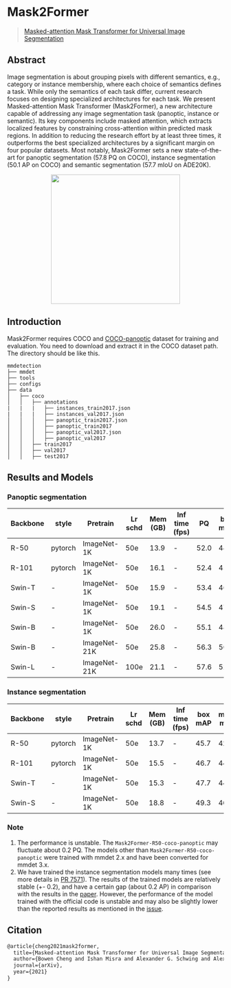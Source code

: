 # Mask2Former

> [Masked-attention Mask Transformer for Universal Image Segmentation](http://arxiv.org/abs/2112.01527)

<!-- [ALGORITHM] -->

## Abstract

Image segmentation is about grouping pixels with different semantics, e.g., category or instance membership, where each choice of semantics defines a task. While only the semantics of each task differ, current research focuses on designing specialized architectures for each task. We present Masked-attention Mask Transformer (Mask2Former), a new architecture capable of addressing any image segmentation task (panoptic, instance or semantic). Its key components include masked attention, which extracts localized features by constraining cross-attention within predicted mask regions. In addition to reducing the research effort by at least three times, it outperforms the best specialized architectures by a significant margin on four popular datasets. Most notably, Mask2Former sets a new state-of-the-art for panoptic segmentation (57.8 PQ on COCO), instance segmentation (50.1 AP on COCO) and semantic segmentation (57.7 mIoU on ADE20K).

<div align=center>
<img src="https://camo.githubusercontent.com/455d3116845b1d580b1f8a8542334b9752fdf39364deee2951cdd231524c7725/68747470733a2f2f626f77656e63303232312e6769746875622e696f2f696d616765732f6d61736b666f726d657276325f7465617365722e706e67" height="300"/>
</div>

## Introduction

Mask2Former requires COCO and [COCO-panoptic](http://images.cocodataset.org/annotations/panoptic_annotations_trainval2017.zip) dataset for training and evaluation. You need to download and extract it in the COCO dataset path.
The directory should be like this.

```none
mmdetection
├── mmdet
├── tools
├── configs
├── data
│   ├── coco
│   │   ├── annotations
|   |   |   ├── instances_train2017.json
|   |   |   ├── instances_val2017.json
│   │   │   ├── panoptic_train2017.json
│   │   │   ├── panoptic_train2017
│   │   │   ├── panoptic_val2017.json
│   │   │   ├── panoptic_val2017
│   │   ├── train2017
│   │   ├── val2017
│   │   ├── test2017
```

## Results and Models

### Panoptic segmentation

| Backbone | style   | Pretrain     | Lr schd | Mem (GB) | Inf time (fps) | PQ   | box mAP | mask mAP | Config                                                                          | Download                                                                                                                                                                                                                                                                                                                                                                                                                                                           |
| -------- | ------- | ------------ | ------- | -------- | -------------- | ---- | ------- | -------- | ------------------------------------------------------------------------------- | ------------------------------------------------------------------------------------------------------------------------------------------------------------------------------------------------------------------------------------------------------------------------------------------------------------------------------------------------------------------------------------------------------------------------------------------------------------------ |
| R-50     | pytorch | ImageNet-1K  | 50e     | 13.9     | -              | 52.0 | 44.5    | 41.8     | [config](mask2former_r50_8xb2-lsj-50e_coco-panoptic.py)                       | [model](https://download.openmmlab.com/mmdetection/v3.0/mask2former/mask2former_r50_8xb2-lsj-50e_coco-panoptic/mask2former_r50_8xb2-lsj-50e_coco-panoptic_20230118_125535-54df384a.pth) \| [log](https://download.openmmlab.com/mmdetection/v3.0/mask2former/mask2former_r50_8xb2-lsj-50e_coco-panoptic/mask2former_r50_8xb2-lsj-50e_coco-panoptic_20230118_125535.log.json)                                                                                       |
| R-101    | pytorch | ImageNet-1K  | 50e     | 16.1     | -              | 52.4 | 45.3    | 42.4     | [config](mask2former_r101_8xb2-lsj-50e_coco-panoptic.py)                      | [model](https://download.openmmlab.com/mmdetection/v3.0/mask2former/mask2former_r101_8xb2-lsj-50e_coco-panoptic/mask2former_r101_8xb2-lsj-50e_coco-panoptic_20220329_225104-c74d4d71.pth) \| [log](https://download.openmmlab.com/mmdetection/v2.0/mask2former/mask2former_r101_lsj_8x2_50e_coco-panoptic/mask2former_r101_lsj_8x2_50e_coco-panoptic_20220329_225104.log.json)                                                                                     |
| Swin-T   | -       | ImageNet-1K  | 50e     | 15.9     | -              | 53.4 | 46.3    | 43.4     | [config](mask2former_swin-t-p4-w7-224_8xb2-lsj-50e_coco-panoptic.py)          | [model](https://download.openmmlab.com/mmdetection/v3.0/mask2former/mask2former_swin-t-p4-w7-224_8xb2-lsj-50e_coco-panoptic/mask2former_swin-t-p4-w7-224_8xb2-lsj-50e_coco-panoptic_20220326_224553-3ec9e0ae.pth) \| [log](https://download.openmmlab.com/mmdetection/v2.0/mask2former/mask2former_swin-t-p4-w7-224_lsj_8x2_50e_coco-panoptic/mask2former_swin-t-p4-w7-224_lsj_8x2_50e_coco-panoptic_20220326_224553.log.json)                                     |
| Swin-S   | -       | ImageNet-1K  | 50e     | 19.1     | -              | 54.5 | 47.8    | 44.5     | [config](mask2former_swin-s-p4-w7-224_8xb2-lsj-50e_coco-panoptic.py)          | [model](https://download.openmmlab.com/mmdetection/v3.0/mask2former/mask2former_swin-s-p4-w7-224_8xb2-lsj-50e_coco-panoptic/mask2former_swin-s-p4-w7-224_8xb2-lsj-50e_coco-panoptic_20220329_225200-4a16ded7.pth) \| [log](https://download.openmmlab.com/mmdetection/v2.0/mask2former/mask2former_swin-s-p4-w7-224_lsj_8x2_50e_coco-panoptic/mask2former_swin-s-p4-w7-224_lsj_8x2_50e_coco-panoptic_20220329_225200.log.json)                                     |
| Swin-B   | -       | ImageNet-1K  | 50e     | 26.0     | -              | 55.1 | 48.2    | 44.9     | [config](mask2former_swin-b-p4-w12-384_8xb2-lsj-50e_coco-panoptic.py)         | [model](https://download.openmmlab.com/mmdetection/v3.0/mask2former/mask2former_swin-b-p4-w12-384_8xb2-lsj-50e_coco-panoptic/mask2former_swin-b-p4-w12-384_8xb2-lsj-50e_coco-panoptic_20220331_002244-8a651d82.pth) \| [log](https://download.openmmlab.com/mmdetection/v2.0/mask2former/mask2former_swin-b-p4-w12-384_lsj_8x2_50e_coco-panoptic/mask2former_swin-b-p4-w12-384_lsj_8x2_50e_coco-panoptic_20220331_002244.log.json)                                 |
| Swin-B   | -       | ImageNet-21K | 50e     | 25.8     | -              | 56.3 | 50.0    | 46.3     | [config](mask2former_swin-b-p4-w12-384-in21k_8xb2-lsj-50e_coco-panoptic.py)   | [model](https://download.openmmlab.com/mmdetection/v3.0/mask2former/mask2former_swin-b-p4-w12-384-in21k_8xb2-lsj-50e_coco-panoptic/mask2former_swin-b-p4-w12-384-in21k_8xb2-lsj-50e_coco-panoptic_20220329_230021-05ec7315.pth) \| [log](https://download.openmmlab.com/mmdetection/v2.0/mask2former/mask2former_swin-b-p4-w12-384-in21k_lsj_8x2_50e_coco-panoptic/mask2former_swin-b-p4-w12-384-in21k_lsj_8x2_50e_coco-panoptic_20220329_230021.log.json)         |
| Swin-L   | -       | ImageNet-21K | 100e    | 21.1     | -              | 57.6 | 52.2    | 48.5     | [config](mask2former_swin-l-p4-w12-384-in21k_16xb1-lsj-100e_coco-panoptic.py) | [model](https://download.openmmlab.com/mmdetection/v3.0/mask2former/mask2former_swin-l-p4-w12-384-in21k_16xb1-lsj-100e_coco-panoptic/mask2former_swin-l-p4-w12-384-in21k_16xb1-lsj-100e_coco-panoptic_20220407_104949-82f8d28d.pth) \| [log](https://download.openmmlab.com/mmdetection/v2.0/mask2former/mask2former_swin-l-p4-w12-384-in21k_lsj_16x1_100e_coco-panoptic/mask2former_swin-l-p4-w12-384-in21k_lsj_16x1_100e_coco-panoptic_20220407_104949.log.json) |

### Instance segmentation

| Backbone | style   | Pretrain    | Lr schd | Mem (GB) | Inf time (fps) | box mAP | mask mAP | Config                                                        | Download                                                                                                                                                                                                                                                                                                                                                                                   |
| -------- | ------- | ----------- | ------- | -------- | -------------- | ------- | -------- | ------------------------------------------------------------- | ------------------------------------------------------------------------------------------------------------------------------------------------------------------------------------------------------------------------------------------------------------------------------------------------------------------------------------------------------------------------------------------ |
| R-50     | pytorch | ImageNet-1K | 50e     | 13.7     | -              | 45.7    | 42.9     | [config](mask2former_r50_8xb2-lsj-50e_coco.py)              | [model](https://download.openmmlab.com/mmdetection/v3.0/mask2former/mask2former_r50_8xb2-lsj-50e_coco/mask2former_r50_8xb2-lsj-50e_coco_20220506_191028-41b088b6.pth) \| [log](https://download.openmmlab.com/mmdetection/v2.0/mask2former/mask2former_r50_lsj_8x2_50e_coco/mask2former_r50_lsj_8x2_50e_coco_20220506_191028.log.json)                                                     |
| R-101    | pytorch | ImageNet-1K | 50e     | 15.5     | -              | 46.7    | 44.0     | [config](mask2former_r101_8xb2-lsj-50e_coco.py)             | [model](https://download.openmmlab.com/mmdetection/v3.0/mask2former/mask2former_r101_8xb2-lsj-50e_coco/mask2former_r101_8xb2-lsj-50e_coco_20220426_100250-ecf181e2.pth) \| [log](https://download.openmmlab.com/mmdetection/v2.0/mask2former/mask2former_r101_lsj_8x2_50e_coco/mask2former_r101_lsj_8x2_50e_coco_20220426_100250.log.json)                                                 |
| Swin-T   | -       | ImageNet-1K | 50e     | 15.3     | -              | 47.7    | 44.7     | [config](mask2former_swin-t-p4-w7-224_8xb2-lsj-50e_coco.py) | [model](https://download.openmmlab.com/mmdetection/v3.0/mask2former/mask2former_swin-t-p4-w7-224_8xb2-lsj-50e_coco/mask2former_swin-t-p4-w7-224_8xb2-lsj-50e_coco_20220508_091649-01b0f990.pth) \| [log](https://download.openmmlab.com/mmdetection/v2.0/mask2former/mask2former_swin-t-p4-w7-224_lsj_8x2_50e_coco/mask2former_swin-t-p4-w7-224_lsj_8x2_50e_coco_20220508_091649.log.json) |
| Swin-S   | -       | ImageNet-1K | 50e     | 18.8     | -              | 49.3    | 46.1     | [config](mask2former_swin-s-p4-w7-224_8xb2-lsj-50e_coco.py) | [model](https://download.openmmlab.com/mmdetection/v3.0/mask2former/mask2former_swin-s-p4-w7-224_8xb2-lsj-50e_coco/mask2former_swin-s-p4-w7-224_8xb2-lsj-50e_coco_20220504_001756-c9d0c4f2.pth) \| [log](https://download.openmmlab.com/mmdetection/v2.0/mask2former/mask2former_swin-s-p4-w7-224_lsj_8x2_50e_coco/mask2former_swin-s-p4-w7-224_lsj_8x2_50e_coco_20220504_001756.log.json) |

### Note

1. The performance is unstable. The `Mask2Former-R50-coco-panoptic` may fluctuate about 0.2 PQ. The models other than `Mask2Former-R50-coco-panoptic` were trained with mmdet 2.x and have been converted for mmdet 3.x.
2. We have trained the instance segmentation models many times (see more details in [PR 7571](https://github.com/open-mmlab/mmdetection/pull/7571)). The results of the trained models are relatively stable (+- 0.2), and have a certain gap (about 0.2 AP) in comparison with the results in the [paper](http://arxiv.org/abs/2112.01527). However, the performance of the model trained with the official code is unstable and may also be slightly lower than the reported results as mentioned in the [issue](https://github.com/facebookresearch/Mask2Former/issues/46).

## Citation

```latex
@article{cheng2021mask2former,
  title={Masked-attention Mask Transformer for Universal Image Segmentation},
  author={Bowen Cheng and Ishan Misra and Alexander G. Schwing and Alexander Kirillov and Rohit Girdhar},
  journal={arXiv},
  year={2021}
}
```
